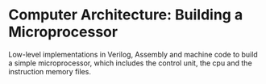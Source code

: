 # Computer Architecture: Building a Microprocessor

Low-level implementations in Verilog, Assembly and machine code to build a simple microprocessor, which includes the control unit, the cpu and the instruction memory files. 
